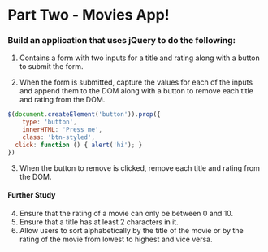 # Part Two - Movies App!

### Build an application that uses jQuery to do the following:

1. Contains a form with two inputs for a title and rating along with a button to submit the form.

2. When the form is submitted, capture the values for each of the inputs and append them to the DOM along with a button to remove each title and rating from the DOM.

```js
$(document.createElement('button')).prop({
    type: 'button',
    innerHTML: 'Press me',
    class: 'btn-styled',
  click: function () { alert('hi'); }
})
```


3. When the button to remove is clicked, remove each title and rating from the DOM.

#### Further Study
4. Ensure that the rating of a movie can only be between 0 and 10.
5. Ensure that a title has at least 2 characters in it.
6. Allow users to sort alphabetically by the title of the movie or by the rating of the movie from lowest to highest and vice versa.